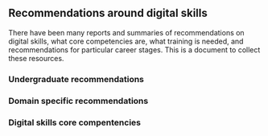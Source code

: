 ## Recommendations around digital skills

There have been many reports and summaries of recommendations on digital skills, what core competencies are, what training
is needed, and recommendations for particular career stages. This is a document to collect these resources.

### Undergraduate recommendations


### Domain specific recommendations


### Digital skills core compentencies

